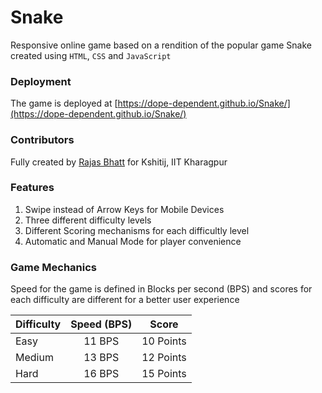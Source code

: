 # Snake
Responsive online game based on a rendition of the popular game Snake created using `HTML`, `CSS` and `JavaScript`

### Deployment
The game is deployed at [https://dope-dependent.github.io/Snake/](https://dope-dependent.github.io/Snake/)

### Contributors
Fully created by [Rajas Bhatt](https://github.com/dope-dependent/) for Kshitij, IIT Kharagpur

### Features
1. Swipe instead of Arrow Keys for Mobile Devices
2. Three different difficulty levels
3. Different Scoring mechanisms for each difficultly level
4. Automatic and Manual Mode for player convenience

### Game Mechanics
Speed for the game is defined in Blocks per second (BPS) and scores for each difficulty are different for a better user experience

   Difficulty  | Speed (BPS)  | Score
   ----------- | :----------: | ------
   Easy        | 11 BPS       | 10 Points
   Medium      | 13 BPS       | 12 Points
   Hard        | 16 BPS       | 15 Points

